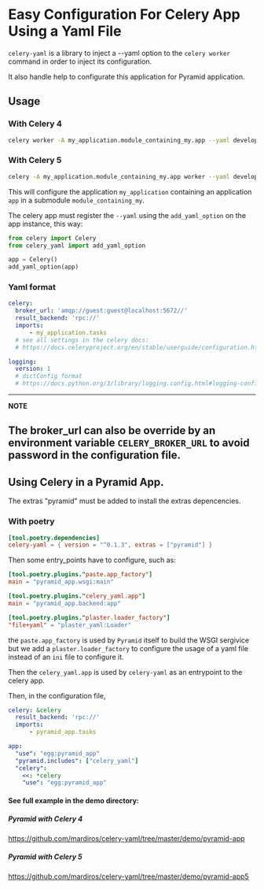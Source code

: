 # Easy Configuration For Celery App Using a Yaml File

`celery-yaml` is a library to inject a --yaml option to the `celery worker`
command in order to inject its configuration.

It also handle help to configurate this application for Pyramid application.

## Usage

### With Celery 4

```sh
celery worker -A my_application.module_containing_my.app --yaml development.yaml ...
```

### With Celery 5

```sh
celery -A my_application.module_containing_my.app worker --yaml development.yaml ...
```


This will configure the application `my_application` containing an application
`app` in a submodule `module_containing_my`.

The celery app must register the `--yaml` using the `add_yaml_option` on the
app instance, this way:

```python
from celery import Celery
from celery_yaml import add_yaml_option

app = Celery()
add_yaml_option(app)
```

### Yaml format

```yaml
celery:
  broker_url: 'amqp://guest:guest@localhost:5672//'
  result_backend: 'rpc://'
  imports:
      - my_application.tasks
  # see all settings in the celery docs: 
  # https://docs.celeryproject.org/en/stable/userguide/configuration.html

logging:
  version: 1
  # dictConfig format
  # https://docs.python.org/3/library/logging.config.html#logging-config-dictschema
```

---
**NOTE**

The broker_url can also be override by an environment variable `CELERY_BROKER_URL`
to avoid password in the configuration file.
---

## Using Celery in a Pyramid App.

The extras "pyramid" must be added to install the extras depencencies.

### With poetry

```toml
[tool.poetry.dependencies]
celery-yaml = { version = "^0.1.3", extras = ["pyramid"] }
```

Then some entry_points have to configure, such as:

```toml
[tool.poetry.plugins."paste.app_factory"]
main = "pyramid_app.wsgi:main"

[tool.poetry.plugins."celery_yaml.app"]
main = "pyramid_app.backend:app"

[tool.poetry.plugins."plaster.loader_factory"]
"file+yaml" = "plaster_yaml:Loader"
```

the `paste.app_factory` is used by `Pyramid` itself to build the WSGI
sergivice but we add a `plaster.loader_factory` to configure the usage
of a yaml file instead of an `ini` file to configure it.

Then the `celery_yaml.app` is used by `celery-yaml` as an entrypoint to
the celery app.


Then, in the configuration file,

```yaml
celery: &celery
  result_backend: 'rpc://'
  imports:
      - pyramid_app.tasks

app:
  "use": "egg:pyramid_app"
  "pyramid.includes": ["celery_yaml"]
  "celery":
    <<: *celery
    "use": "egg:pyramid_app"

```

#### See full example in the demo directory:

##### Pyramid with Celery 4
https://github.com/mardiros/celery-yaml/tree/master/demo/pyramid-app

##### Pyramid with Celery 5

https://github.com/mardiros/celery-yaml/tree/master/demo/pyramid-app5
